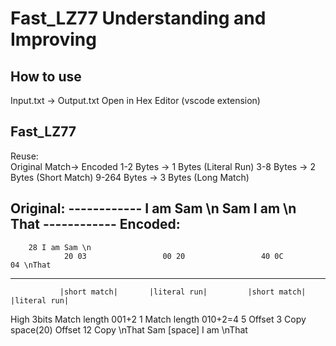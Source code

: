 # Fast_LZ77 Understanding and Improving

## How to use
Input.txt -> Output.txt
Open in Hex Editor (vscode extension)

## Fast_LZ77
Reuse:  
Original Match-> Encoded 
  1-2 Bytes   -> 1 Bytes (Literal Run)
  3-8 Bytes   -> 2 Bytes (Short Match)
  9-264 Bytes -> 3 Bytes (Long Match)

Original:
		------------
		I am Sam \n
		Sam I am \n
		That
		------------
Encoded:
---------------------------------------------------------------------------------------------
		28 I am Sam \n 
   		        20 03                 00 20             	40 0C                  04 \nThat
---------------------------------------------------------------------------------------------
	           |short match|       |literal run|         |short match|           |literal run|
High 3bits  Match length 001+2           1            Match length 010+2=4            5
               Offset 3           Copy space(20)          Offset 12               Copy \nThat
		        Sam                   [space]                 I am                    \nThat